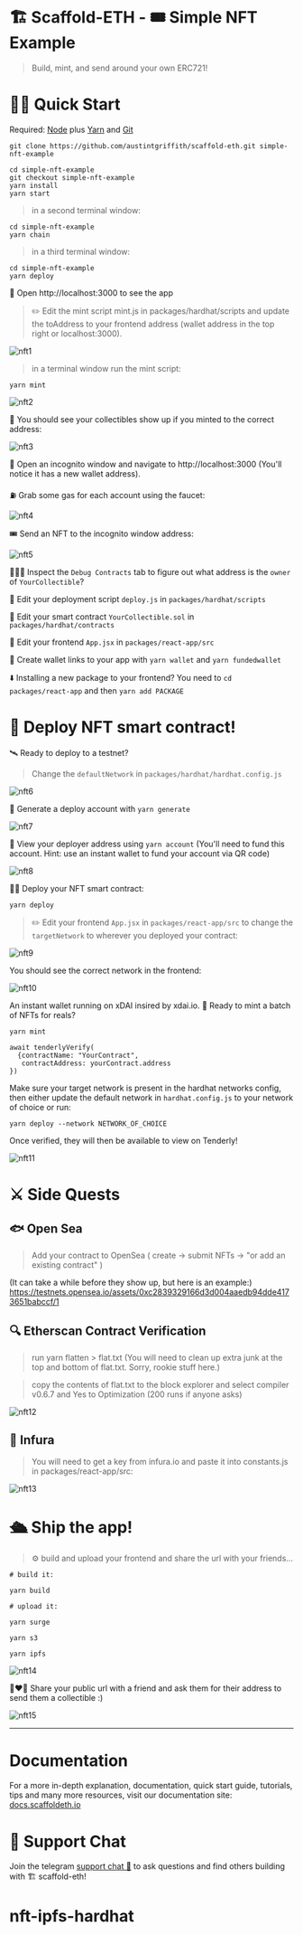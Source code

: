 # 🏗 Scaffold-ETH - 🎟 Simple NFT Example

> Build, mint, and send around your own ERC721!

# 🏃‍♀️ Quick Start
Required: [Node](https://nodejs.org/dist/latest-v12.x/) plus [Yarn](https://classic.yarnpkg.com/en/docs/install/#mac-stable) and [Git](https://git-scm.com/downloads)

```
git clone https://github.com/austintgriffith/scaffold-eth.git simple-nft-example
```
```
cd simple-nft-example
git checkout simple-nft-example
yarn install
yarn start
```

> in a second terminal window:

```
cd simple-nft-example
yarn chain
```

> in a third terminal window:

```
cd simple-nft-example
yarn deploy
```

📱 Open http://localhost:3000 to see the app

> ✏️ Edit the mint script mint.js in packages/hardhat/scripts and update the toAddress to your frontend address (wallet address in the top right or localhost:3000).

![nft1](https://user-images.githubusercontent.com/526558/124386962-37e5dd00-dcb3-11eb-911e-0afce760d7ee.png)

> in a terminal window run the mint script:
```
yarn mint
```
![nft2](https://user-images.githubusercontent.com/526558/124386972-3d432780-dcb3-11eb-933e-dad7dfd313b2.png)

👀 You should see your collectibles show up if you minted to the correct address:

![nft3](https://user-images.githubusercontent.com/526558/124386983-48965300-dcb3-11eb-88a7-e88ad6307976.png)

👛 Open an incognito window and navigate to http://localhost:3000 (You'll notice it has a new wallet address).

⛽️ Grab some gas for each account using the faucet:

![nft4](https://user-images.githubusercontent.com/526558/124387005-55b34200-dcb3-11eb-8565-1ee40b5634ad.png)

🎟 Send an NFT to the incognito window address:

![nft5](https://user-images.githubusercontent.com/526558/124387008-58ae3280-dcb3-11eb-920d-07b6118f1ab2.png)

🕵🏻‍♂️ Inspect the `Debug Contracts` tab to figure out what address is the `owner` of `YourCollectible`?

💼 Edit your deployment script `deploy.js` in `packages/hardhat/scripts`

🔏 Edit your smart contract `YourCollectible.sol` in `packages/hardhat/contracts`

📝 Edit your frontend `App.jsx` in `packages/react-app/src`

🔑 Create wallet links to your app with `yarn wallet` and `yarn fundedwallet`

⬇️ Installing a new package to your frontend? You need to `cd packages/react-app` and then `yarn add PACKAGE`

# 📡 Deploy NFT smart contract!

🛰 Ready to deploy to a testnet?
> Change the `defaultNetwork` in `packages/hardhat/hardhat.config.js`

![nft6](https://user-images.githubusercontent.com/526558/124387061-7a0f1e80-dcb3-11eb-9f4c-19229f43adec.png)

🔐 Generate a deploy account with `yarn generate`

![nft7](https://user-images.githubusercontent.com/526558/124387064-7d0a0f00-dcb3-11eb-9d0c-195f93547fb9.png)

👛 View your deployer address using `yarn account` (You'll need to fund this account. Hint: use an instant wallet to fund your account via QR code)

![nft8](https://user-images.githubusercontent.com/526558/124387068-8004ff80-dcb3-11eb-9d0f-43fba2b3b791.png)

👨‍🎤 Deploy your NFT smart contract:
```
yarn deploy
```
> ✏️ Edit your frontend `App.jsx` in `packages/react-app/src` to change the `targetNetwork` to wherever you deployed your contract:

![nft9](https://user-images.githubusercontent.com/526558/124387095-9743ed00-dcb3-11eb-8ea5-afc25d7fef80.png)

You should see the correct network in the frontend:

![nft10](https://user-images.githubusercontent.com/526558/124387099-9a3edd80-dcb3-11eb-9a57-54a7d370589a.png)

An instant wallet running on xDAI insired by xdai.io.
🎫 Ready to mint a batch of NFTs for reals?
```
yarn mint

await tenderlyVerify(
  {contractName: "YourContract",
   contractAddress: yourContract.address
})
```
Make sure your target network is present in the hardhat networks config, then either update the default network in `hardhat.config.js` to your network of choice or run:
```
yarn deploy --network NETWORK_OF_CHOICE
```
Once verified, they will then be available to view on Tenderly!

![nft11](https://user-images.githubusercontent.com/526558/124387132-b04c9e00-dcb3-11eb-95d1-03b8c272e52f.png)

# ⚔️ Side Quests
## 🐟 Open Sea
> Add your contract to OpenSea ( create -> submit NFTs -> "or add an existing contract" )

(It can take a while before they show up, but here is an example:)
https://testnets.opensea.io/assets/0xc2839329166d3d004aaedb94dde4173651babccf/1
## 🔍 Etherscan Contract Verification
> run yarn flatten > flat.txt (You will need to clean up extra junk at the top and bottom of flat.txt. Sorry, rookie stuff here.)

> copy the contents of flat.txt to the block explorer and select compiler v0.6.7 and Yes to Optimization (200 runs if anyone asks)

![nft12](https://user-images.githubusercontent.com/526558/124387153-c8bcb880-dcb3-11eb-8191-e53f87129b88.png)

## 🔶 Infura
> You will need to get a key from infura.io and paste it into constants.js in packages/react-app/src:

![nft13](https://user-images.githubusercontent.com/526558/124387174-d83c0180-dcb3-11eb-989e-d58ba15d26db.png)

# 🛳 Ship the app!
> ⚙️ build and upload your frontend and share the url with your friends...

```
# build it:

yarn build

# upload it:

yarn surge

yarn s3

yarn ipfs
```
![nft14](https://user-images.githubusercontent.com/526558/124387203-fe61a180-dcb3-11eb-8d68-82a76a514e43.png)

👩‍❤️‍👨 Share your public url with a friend and ask them for their address to send them a collectible :)

![nft15](https://user-images.githubusercontent.com/526558/124387205-00c3fb80-dcb4-11eb-9e2f-29585e323037.gif)

------------

# Documentation

For a more in-depth explanation, documentation, quick start guide, tutorials, tips and many more resources, visit our documentation site: [docs.scaffoldeth.io](https://docs.scaffoldeth.io) 

# 💬 Support Chat

Join the telegram [support chat 💬](https://t.me/joinchat/KByvmRe5wkR-8F_zz6AjpA) to ask questions and find others building with 🏗 scaffold-eth!
# nft-ipfs-hardhat
